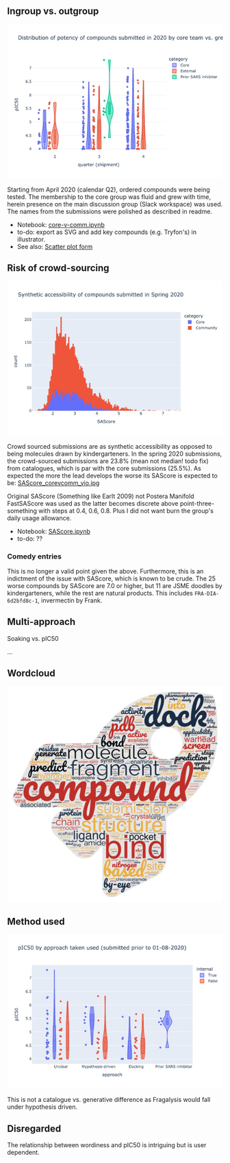 ## Ingroup vs. outgroup

![images/core-v-comm_vio2020.jpg](images/core-v-comm_vio2020.jpg)

Starting from April 2020 (calendar Q2), ordered compounds were being tested.
The membership to the core group was fluid and grew with time, 
herein presence on the main discussion group (Slack workspace) was used.
The names from the submissions were polished as described in readme.

* Notebook: [core-v-comm.ipynb](core-v-comm.ipynb)
* to-do: export as SVG and add key compounds (e.g. Tryfon's) in illustrator.
* See also:  [Scatter plot form](images/core-v-comm_distro.jpg)

## Risk of crowd-sourcing

![images/SAScore_corevcomm_histo.jpg](images/SAScore_corevcomm_histo.jpg)

Crowd sourced submissions are as synthetic accessibility as opposed to being molecules drawn by kindergarteners.
In the spring 2020 submissions, the crowd-sourced submissions are 23.8% (mean not median! todo fix) from catalogues, which is par with the core submissions (25.5%).
As expected the more the lead develops the worse its SAScore is expected to be: [SAScore_corevcomm_vio.jpg](images/SAScore_corevcomm_vio.jpg)

Original SAScore (Something like Earlt 2009) not Postera Manifold FastSAScore was used as the latter becomes discrete above point-three-something with steps at 0.4, 0.6, 0.8. Plus I did not want burn the group's daily usage allowance.

* Notebook: [SAScore.ipynb](SAScore.ipynb)
* to-do: ??

### Comedy entries

This is no longer a valid point given the above.
Furthermore, this is an indictment of the issue with SAScore, which is known to be crude.
The 25 worse compounds by SAScore are 7.0 or higher, but 11 are JSME doodles by kindergarteners, while the rest are natural products. This includes `FRA-DIA-6d2bfd8c-1`, invermectin by Frank.

## Multi-approach

Soaking vs. pIC50

...

## Wordcloud

![wordcloud.jpg](images/wordcloud.jpg)

## Method used

![methodology_vio.jpg](methodology_vio.jpg)

This is not a catalogue vs. generative difference as Fragalysis would fall under hypothesis driven.


## Disregarded

The relationship between wordiness and pIC50 is intriguing but is user dependent.
